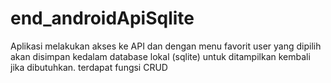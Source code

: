 # end_androidApiSqlite
Aplikasi melakukan akses ke API dan dengan menu favorit user yang dipilih akan disimpan kedalam database lokal (sqlite) untuk ditampilkan kembali jika dibutuhkan. terdapat fungsi CRUD
